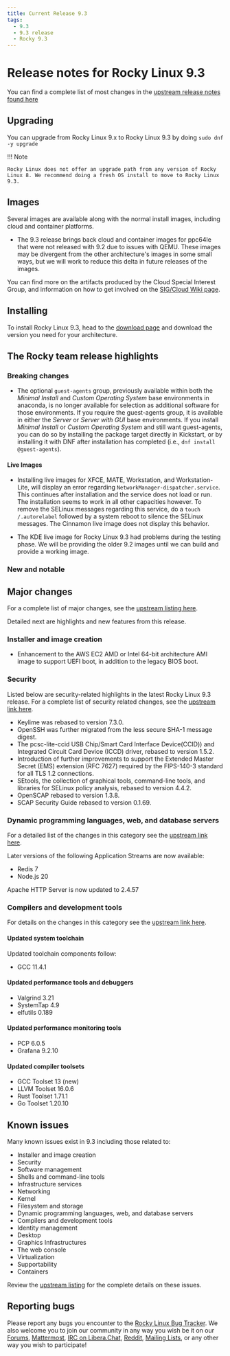 ```yaml
---
title: Current Release 9.3
tags:
  - 9.3
  - 9.3 release
  - Rocky 9.3
---
```


# Release notes for Rocky Linux 9.3

You can find a complete list of most changes in the [upstream release notes found here](https://access.redhat.com/documentation/en-us/red_hat_enterprise_linux/9/html/9.3_release_notes/index)

## Upgrading

You can upgrade from Rocky Linux 9.x to Rocky Linux 9.3 by doing `sudo dnf -y upgrade`

!!! Note

    Rocky Linux does not offer an upgrade path from any version of Rocky Linux 8. We recommend doing a fresh OS install to move to Rocky Linux 9.3.
    
## Images

Several images are available along with the normal install images, including cloud and container platforms.

* The 9.3 release brings back cloud and container images for ppc64le that were not released with 9.2 due to issues with QEMU. These images may be divergent from the other architecture's images in some small ways, but we will work to reduce this delta in future releases of the images. 

You can find more on the artifacts produced by the Cloud Special Interest Group, and information on how to get involved on the [SIG/Cloud Wiki page](https://sig-cloud.rocky.page/).

## Installing

To install Rocky Linux 9.3, head to the [download page](https://rockylinux.org/download/) and download the version you need for your architecture.

## The Rocky team release highlights

### Breaking changes

* The optional `guest-agents` group, previously available within both the *Minimal Install* and *Custom Operating System* base environments in anaconda, is no longer available for selection as additional software for those environments. If you require the guest-agents group, it is available in either the *Server* or *Server with GUI* base environments. If you install *Minimal Install* or *Custom Operating System* and still want guest-agents, you can do so by installing the package target directly in Kickstart, or by installing it with DNF after installation has completed (i.e., `dnf install @guest-agents`).

#### Live Images

* Installing live images for XFCE, MATE, Workstation, and Workstation-Lite, will display an error regarding `NetworkManager-dispatcher.service`. This continues after installation and the service does not load or run. The installation seems to work in all other capacities however. To remove the SELinux messages regarding this service, do a `touch /.autorelabel` followed by a system reboot to silence the SELinux messages. The Cinnamon live image does not display this behavior. 

* The KDE live image for Rocky Linux 9.3 had problems during the testing phase. We will be providing the older 9.2 images until we can build and provide a working image.

### New and notable

## Major changes

For a complete list of major changes, see the [upstream listing here](https://access.redhat.com/documentation/en-us/red_hat_enterprise_linux/9/html/9.3_release_notes/overview#overview-major-changes).

Detailed next are highlights and new features from this release.

### Installer and image creation

* Enhancement to the AWS EC2 AMD or Intel 64-bit architecture AMI image to support UEFI boot, in addition to the legacy BIOS boot. 

### Security

Listed below are security-related highlights in the latest Rocky Linux 9.3 release. For a complete list of security related changes, see the [upstream link here](https://access.redhat.com/documentation/en-us/red_hat_enterprise_linux/9/html/9.3_release_notes/new-features#new-features-security).

* Keylime was rebased to version 7.3.0.
* OpenSSH was further migrated from the less secure SHA-1 message digest.
* The pcsc-lite-ccid USB Chip/Smart Card Interface Device(CCID)) and Integrated Circuit Card Device (ICCD) driver, rebased to version 1.5.2.
* Introduction of further improvements to support the Extended Master Secret (EMS) extension (RFC 7627) required by the FIPS-140-3 standard for all TLS 1.2 connections.
* SEtools, the collection of graphical tools, command-line tools, and libraries for SELinux policy analysis, rebased to version 4.4.2.
* OpenSCAP rebased to version 1.3.8.
* SCAP Security Guide rebased to version 0.1.69. 

### Dynamic programming languages, web, and database servers

For a detailed list of the changes in this category see the [upstream link here](https://access.redhat.com/documentation/en-us/red_hat_enterprise_linux/9/html/9.3_release_notes/new-features#new-features-dynamic-programming-languages-web-and-database-servers).

Later versions of the following Application Streams are now available:

* Redis 7
* Node.js 20 

Apache HTTP Server is now updated to 2.4.57

### Compilers and development tools

For details on the changes in this category see the [upstream link here](https://access.redhat.com/documentation/en-us/red_hat_enterprise_linux/9/html/9.3_release_notes/new-features#new-features-compilers-and-development-tools).

#### Updated system toolchain

Updated toolchain components follow:

* GCC 11.4.1 

#### Updated performance tools and debuggers

* Valgrind 3.21
* SystemTap 4.9
* elfutils 0.189

#### Updated performance monitoring tools

* PCP 6.0.5
* Grafana 9.2.10

#### Updated compiler toolsets

* GCC Toolset 13 (new)
* LLVM Toolset 16.0.6
* Rust Toolset 1.71.1
* Go Toolset 1.20.10

## Known issues

Many known issues exist in 9.3 including those related to: 

* Installer and image creation
* Security
* Software management
* Shells and command-line tools
* Infrastructure services
* Networking
* Kernel
* Filesystem and storage
* Dynamic programming languages, web, and database servers
* Compilers and development tools
* Identity management
* Desktop
* Graphics Infrastructures
* The web console
* Virtualization
* Supportability
* Containers

Review the [upstream listing](https://access.redhat.com/documentation/en-us/red_hat_enterprise_linux/9/html/9.3_release_notes/known-issues) for the complete details on these issues.

## Reporting bugs

Please report any bugs you encounter to the [Rocky Linux Bug Tracker](https://bugs.rockylinux.org/). We also welcome you to join our community in any way you wish be it on our [Forums](https://forums.rockylinux.org), [Mattermost](https://chat.rockylinux.org), [IRC on Libera.Chat](irc://irc.liberachat/rockylinux), [Reddit](https://reddit.com/r/rockylinux), [Mailing Lists](https://lists.resf.org), or any other way you wish to participate!
